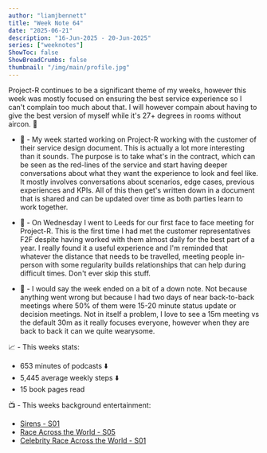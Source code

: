 ```yaml
---
author: "liamjbennett"
title: "Week Note 64"
date: "2025-06-21"
description: "16-Jun-2025 - 20-Jun-2025"
series: ["weeknotes"]
ShowToc: false
ShowBreadCrumbs: false
thumbnail: "/img/main/profile.jpg"
---
```


Project-R continues to be a significant theme of my weeks, however this week was mostly focused on ensuring the best service experience so I can't complain too much about that. I will however compain about having to give the best version of myself while it's 27+ degrees in rooms without aircon. 🥵
<p/>

* 📄 - My week started working on Project-R working with the customer of their service design document. This is actually a lot more interesting than it sounds. The purpose is to take what's in the contract, which can be seen as the red-lines of the service and start having deeper conversations about what they want the experience to look and feel like. It mostly involves conversations about scenarios, edge cases, previous experiences and KPIs. All of this then get's written down in a document that is shared and can be updated over time as both parties learn to work together.
<p/>

* 🧩 - On Wednesday I went to Leeds for our first face to face meeting for Project-R. This is the first time I had met the customer representatives F2F despite having worked with them almost daily for the best part of a year. I really found it a useful experience and I'm reminded that whatever the distance that needs to be travelled, meeting people in-person with some regularity builds relationships that can help during difficult times. Don't ever skip this stuff.
<p/>

* 🤹 - I would say the week ended on a bit of a down note. Not because anything went wrong but because I had two days of near back-to-back meetings where 50% of them were 15-20 minute status update or decision meetings. Not in itself a problem, I love to see a 15m meeting vs the default 30m as it really focuses everyone, however when they are back to back it can we quite wearysome. 
<p/>

📈 - This weeks stats:
* 653 minutes of podcasts ⬇️
* 5,445 average weekly steps ⬇️
* 15 book pages read 
<p/>

📺 - This weeks background entertainment:
* [Sirens - S01](https://www.imdb.com/title/tt31429675/)
* [Race Across the World - S05](https://www.imdb.com/title/tt9909248/)
* [Celebrity Race Across the World - S01](https://www.imdb.com/title/tt11098386/)